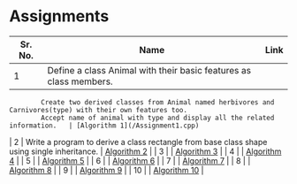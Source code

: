 # Assignments
| Sr. No. | Name                                                      | Link                                                                       |
| ------- | --------------------------------------------------------- | -------------------------------------------------------------------------- |
| 1       |   Define a class Animal with their basic features as class members.                                                                    
            Create two derived classes from Animal named herbivores and Carnivores(type) with their own features too.                            
            Accept name of animal with type and display all the related information.   | [Algorithm 1](/Assignment1.cpp)                         
| 2       |  Write a program to derive a class rectangle from base class shape using single inheritance. | [Algorithm 2](/Assignment2.cpp)         |
| 3       |                                                           | [Algorithm 3](/FY/DSA/Linked%20List/addInBetween.md)                       |
| 4       |                                                           | [Algorithm 4](/FY/DSA/Linked%20List/addAtEnd.md)                           |
| 5       |                                                           | [Algorithm 5](/FY/DSA/Linked%20List/traverseList.md)                       |
| 6       |                                                           | [Algorithm 6](/FY/DSA/Linked%20List/deleteElementAtBegining.md)            |
| 7       |              | [Algorithm 7](/FY/DSA/Linked%20List/deleteElementInBetween.md)             |
| 8       |                       | [Algorithm 8](/FY/DSA/Linked%20List/deleteElementAtEnd.md)                 |
| 9       |                                        | [Algorithm 9](/FY/DSA/Linked%20List/reverseList.md)                        |
| 10      |                               | [Algorithm 10](/FY/PleaseContribute.md)                                    |
